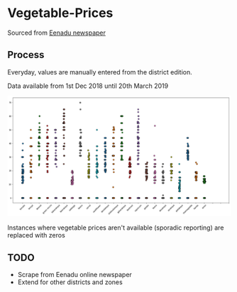 # Vegetable-Prices

Sourced from [Eenadu newspaper](http://epaper.eenadu.net/)

## Process

Everyday, values are manually entered from the district edition.

Data available from 1st Dec 2018 until 20th March 2019

![prices](prices.png)

Instances where vegetable prices aren't available (sporadic reporting) are replaced with zeros

## TODO

- Scrape from Eenadu online newspaper
- Extend for other districts and zones
